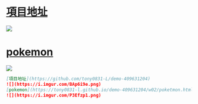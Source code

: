 # [項目地址](https://github.com/tony0831-L/demo-409631204)

![](https://i.imgur.com/BAp6i9e.png)

# [pokemon](https://tony0831-l.github.io/demo-409631204/w02/poketmon.html)

![](https://i.imgur.com/P3Efzp1.png)

```markdown
[項目地址](https://github.com/tony0831-L/demo-409631204)
![](https://i.imgur.com/BAp6i9e.png)
[pokemon](https://tony0831-l.github.io/demo-409631204/w02/poketmon.html)
![](https://i.imgur.com/P3Efzp1.png)
```